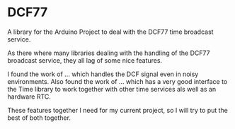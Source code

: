 DCF77
=====

A library for the Arduino Project to deal with the DCF77 time broadcast service.

As there where many libraries dealing with the handling of the DCF77 broadcast service, they all lag of some nice features. 

I found the work of ... which handles the DCF signal even in noisy environments.
Also found the work of ... which has a very good interface to the Time library to work together with other time services als well as an hardware RTC.

These features together I need for my current project, so I will try to put the best of both together.